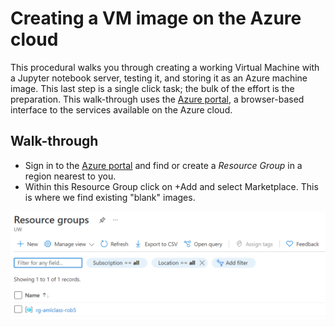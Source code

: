# Creating a VM image on the Azure cloud

This procedural walks you through creating a working Virtual Machine with a Jupyter notebook server, testing it, 
and storing it as an Azure machine image. This last step is a single click task; the bulk of the effort is 
the preparation. This walk-through uses the [Azure portal](portal.azure.com), a browser-based interface to
the services available on the Azure cloud. 


## Walk-through

* Sign in to the [Azure portal](portal.azure.com) and find or create a *Resource Group* in a region nearest to you.
* Within this Resource Group click on +Add and select Marketplace. This is where we find existing "blank" images.


<img src="https://github.com/cloudbank-project/image-research-computing-tutorial/blob/master/images/azure/Azure_image_01.png" alt="drawing" width="600"/>



